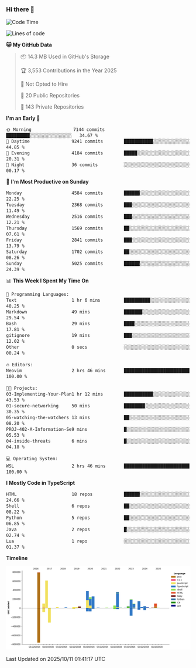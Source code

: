 ### Hi there 👋

<!--
**Clumsy-Coder/Clumsy-Coder** is a ✨ _special_ ✨ repository because its `README.md` (this file) appears on your GitHub profile.

Here are some ideas to get you started:

- 🔭 I’m currently working on ...
- 🌱 I’m currently learning ...
- 👯 I’m looking to collaborate on ...
- 🤔 I’m looking for help with ...
- 💬 Ask me about ...
- 📫 How to reach me: ...
- 😄 Pronouns: ...
- ⚡ Fun fact: ...
-->

<!-- anmol098/waka-readme-stats -->
<!--START_SECTION:waka-->
![Code Time](http://img.shields.io/badge/Code%20Time-1%2C359%20hrs%2043%20mins-blue)

![Lines of code](https://img.shields.io/badge/From%20Hello%20World%20I%27ve%20Written-3.6%20million%20lines%20of%20code-blue)

**🐱 My GitHub Data** 

> 📦 14.3 MB Used in GitHub's Storage 
 > 
> 🏆 3,553 Contributions in the Year 2025
 > 
> 🚫 Not Opted to Hire
 > 
> 📜 20 Public Repositories 
 > 
> 🔑 143 Private Repositories 
 > 
**I'm an Early 🐤** 

```text
🌞 Morning                7144 commits        █████████░░░░░░░░░░░░░░░░   34.67 % 
🌆 Daytime                9241 commits        ███████████░░░░░░░░░░░░░░   44.85 % 
🌃 Evening                4184 commits        █████░░░░░░░░░░░░░░░░░░░░   20.31 % 
🌙 Night                  36 commits          ░░░░░░░░░░░░░░░░░░░░░░░░░   00.17 % 
```
📅 **I'm Most Productive on Sunday** 

```text
Monday                   4584 commits        ██████░░░░░░░░░░░░░░░░░░░   22.25 % 
Tuesday                  2368 commits        ███░░░░░░░░░░░░░░░░░░░░░░   11.49 % 
Wednesday                2516 commits        ███░░░░░░░░░░░░░░░░░░░░░░   12.21 % 
Thursday                 1569 commits        ██░░░░░░░░░░░░░░░░░░░░░░░   07.61 % 
Friday                   2841 commits        ███░░░░░░░░░░░░░░░░░░░░░░   13.79 % 
Saturday                 1702 commits        ██░░░░░░░░░░░░░░░░░░░░░░░   08.26 % 
Sunday                   5025 commits        ██████░░░░░░░░░░░░░░░░░░░   24.39 % 
```


📊 **This Week I Spent My Time On** 

```text
💬 Programming Languages: 
Text                     1 hr 6 mins         ██████████░░░░░░░░░░░░░░░   40.25 % 
Markdown                 49 mins             ███████░░░░░░░░░░░░░░░░░░   29.54 % 
Bash                     29 mins             ████░░░░░░░░░░░░░░░░░░░░░   17.81 % 
gitignore                19 mins             ███░░░░░░░░░░░░░░░░░░░░░░   12.02 % 
Other                    0 secs              ░░░░░░░░░░░░░░░░░░░░░░░░░   00.24 % 

🔥 Editors: 
Neovim                   2 hrs 46 mins       █████████████████████████   100.00 % 

🐱‍💻 Projects: 
03-Implementing-Your-Plan1 hr 12 mins        ███████████░░░░░░░░░░░░░░   43.53 % 
01-secure-networking     50 mins             ████████░░░░░░░░░░░░░░░░░   30.35 % 
05-watching-the-watchers 13 mins             ██░░░░░░░░░░░░░░░░░░░░░░░   08.20 % 
PROJ-402-A-Information-Se9 mins              █░░░░░░░░░░░░░░░░░░░░░░░░   05.53 % 
04-inside-threats        6 mins              █░░░░░░░░░░░░░░░░░░░░░░░░   04.18 % 

💻 Operating System: 
WSL                      2 hrs 46 mins       █████████████████████████   100.00 % 
```

**I Mostly Code in TypeScript** 

```text
HTML                     18 repos            ██████░░░░░░░░░░░░░░░░░░░   24.66 % 
Shell                    6 repos             ██░░░░░░░░░░░░░░░░░░░░░░░   08.22 % 
Python                   5 repos             ██░░░░░░░░░░░░░░░░░░░░░░░   06.85 % 
Java                     2 repos             █░░░░░░░░░░░░░░░░░░░░░░░░   02.74 % 
Lua                      1 repo              ░░░░░░░░░░░░░░░░░░░░░░░░░   01.37 % 
```



**Timeline**

![Lines of Code chart](https://raw.githubusercontent.com/Clumsy-Coder/Clumsy-Coder/main/assets/bar_graph.png)


 Last Updated on 2025/10/11 01:41:17 UTC
<!--END_SECTION:waka-->
